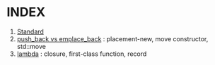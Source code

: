 # INDEX
1. [Standard](STD/README.md)
2. [push_back vs emplace_back](1_pushback_emplaceback.md) : placement-new, move constructor, std::move
3. [lambda](2_lambda.md) : closure, first-class function, record